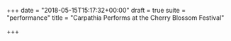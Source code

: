 +++
date = "2018-05-15T15:17:32+00:00"
draft = true
suite = "performance"
title = "Carpathia Performs at the Cherry Blossom Festival"

+++
